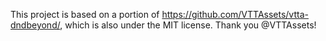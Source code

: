 This project is based on a portion of https://github.com/VTTAssets/vtta-dndbeyond/, which is also under the MIT license.  Thank you @VTTAssets!  